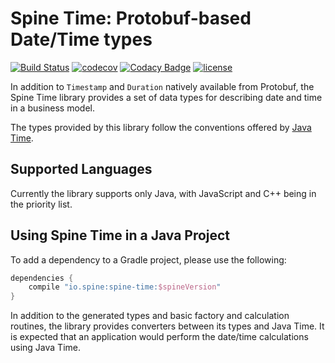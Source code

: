 # Spine Time: Protobuf-based Date/Time types

[![Build Status](https://travis-ci.org/SpineEventEngine/time.svg?branch=master)](https://travis-ci.org/SpineEventEngine/time)
[![codecov](https://codecov.io/gh/SpineEventEngine/time/branch/master/graph/badge.svg)](https://codecov.io/gh/SpineEventEngine/time)
[![Codacy Badge](https://api.codacy.com/project/badge/Grade/6c8b20d9a39149708b6a607615c8b1be)](https://www.codacy.com/app/SpineEventEngine/time?utm_source=github.com&amp;utm_medium=referral&amp;utm_content=SpineEventEngine/time&amp;utm_campaign=Badge_Grade)
[![license](https://img.shields.io/badge/license-Apache%20License%202.0-blue.svg?style=flat)](http://www.apache.org/licenses/LICENSE-2.0)

In addition to `Timestamp` and `Duration` natively available from Protobuf, the Spine Time library 
provides a set of data types for describing date and time in a business model. 

The types provided by  this library follow the conventions offered by [Java Time](http://www.oracle.com/technetwork/articles/java/jf14-date-time-2125367.html).

## Supported Languages

Currently the library supports only Java, with JavaScript and C++ being in the priority list.

 
## Using Spine Time in a Java Project

To add a dependency to a Gradle project, please use the following:

```groovy
dependencies {
    compile "io.spine:spine-time:$spineVersion"
}
```

In addition to the generated types and basic factory and calculation routines, the library 
provides converters between its types and Java Time. It is expected that an application would 
perform the date/time calculations using Java Time.

  
